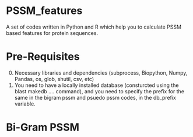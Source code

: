 # PSSM_features
A set of codes written in Python and R which help you to calculate PSSM based features for protein sequences.

# Pre-Requisites
0. Necessary libraries and dependencies (subprocess, Biopython, Numpy, Pandas, os, glob, shutil, csv, etc)
1. You need to have a locally installed database (consturcted using the blast makedb .... command), and you need to specify the prefix for the same in the bigram pssm and psuedo pssm codes, in the db_prefix variable.

# Bi-Gram PSSM



